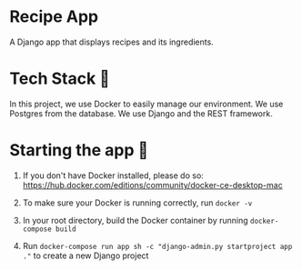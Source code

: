 # Recipe App
A Django app that displays recipes and its ingredients.

# Tech Stack 🚜

In this project, we use Docker to easily manage our environment. We use Postgres from the database. We use Django and the REST framework.

# Starting the app 🎳

1. If you don't have Docker installed, please do so: https://hub.docker.com/editions/community/docker-ce-desktop-mac

2. To make sure your Docker is running correctly, run `docker -v`

3. In your root directory, build the Docker container by running `docker-compose build`

4. Run `docker-compose run app sh -c "django-admin.py startproject app ."` to create a new Django project
